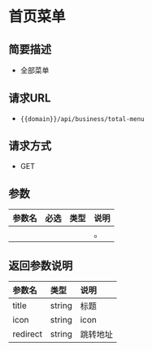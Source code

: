# 首页菜单

## 简要描述

* 全部菜单

## 请求URL

* `{{domain}}/api/business/total-menu`

## 请求方式

* GET 

## 参数

| 参数名 | 必选 | 类型 | 说明 |
| :--- | :--- | :--- | :--- |
|  |  |  | 。 |

## 返回参数说明

| 参数名 | 类型 | 说明 |
| :--- | :--- | :--- |
| title | string | 标题 |
| icon | string | icon |
| redirect | string | 跳转地址 |

